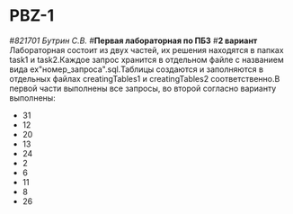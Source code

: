 # PBZ-1
#*821701 Бутрин С.В.* 
#**Первая лабораторная по ПБЗ**
#**2 вариант**
Лабораторная состоит из двух частей, их решения находятся в папках task1 и task2.Каждое запрос хранится в отдельном файле с названием вида ex"номер_запроса".sql.Таблицы создаются и заполняются в отдельных файлах creatingTables1 и creatingTables2 соответственно.В первой части выполнены все запросы, во второй согласно варианту выполнены:
- 31
- 12
- 20
- 13
- 24
- 2
- 6
- 11
- 8
- 26

